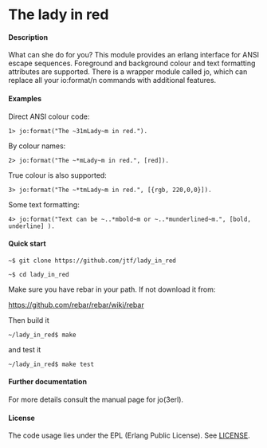 
The lady in red
===============


#### Description

What can she do for you?  This module provides an erlang interface for
ANSI escape sequences.  Foreground and background colour and text
formatting attributes are supported.  There is a wrapper module called
jo, which can replace all your io:format/n commands with additional
features.

#### Examples

Direct ANSI colour code:

```1> jo:format("The ~31mLady~m in red.").```

By colour names:

```2> jo:format("The ~*mLady~m in red.", [red]).```

True colour is also supported:

```3> jo:format("The ~*tmLady~m in red.", [{rgb, 220,0,0}]).```

Some text formatting:

```4> jo:format("Text can be ~..*mbold~m or ~..*munderlined~m.", [bold, underline] ).```

#### Quick start

```~$ git clone https://github.com/jtf/lady_in_red```

```~$ cd lady_in_red```

Make sure you have rebar in your path.  If not download it from:

https://github.com/rebar/rebar/wiki/rebar

Then build it

```~/lady_in_red$ make```

and test it

```~/lady_in_red$ make test```


#### Further documentation

For more details consult the manual page for jo(3erl).

#### License

The code usage lies under the EPL (Erlang Public License).
See [LICENSE](https://github.com/jtf/lady_in_red/blob/master/LICENSE).

